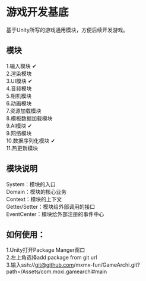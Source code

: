 # 游戏开发基底  
基于Unity所写的游戏通用模块，方便后续开发游戏。

## 模块
1.输入模块 ✔  
2.渲染模块  
3.UI模块 ✔  
4.音频模块  
5.相机模块  
6.动画模块  
7.资源加载模块  
8.模板数据加载模块  
9.AI模块 ✔  
9.网络模块  
10.数据序列化模块  ✔  
11.热更新模块

## 模块说明
System：模块的入口  
Domain：模块的核心业务  
Context：模块的上下文  
Getter/Setter：模块给外部调用的接口  
EventCenter：模块给外部注册的事件中心  

## 如何使用：  
1.Unity打开Package Manger窗口  
2.左上角选择add package from git url  
3.输入ssh://git@github.com/mxmx-fun/GameArchi.git?path=/Assets/com.moxi.gamearchi#main
